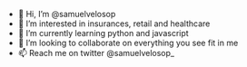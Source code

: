 - 👋 Hi, I’m @samuelvelosop
- 👀 I’m interested in insurances, retail and healthcare
- 🌱 I’m currently learning python and javascript
- 💞️ I’m looking to collaborate on everything you see fit in me
- 📫 Reach me on twitter @samuelvelosop_

<!---
samuelvelosop/samuelvelosop is a ✨ special ✨ repository because its `README.md` (this file) appears on your GitHub profile.
You can click the Preview link to take a look at your changes.
--->
